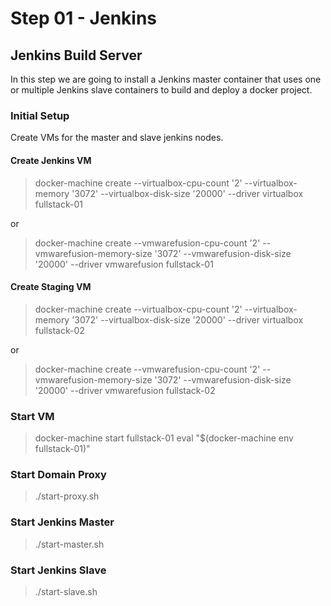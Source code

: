 Step 01 - Jenkins
=================

Jenkins Build Server
--------------------

In this step we are going to install a Jenkins master container that uses
one or multiple Jenkins slave containers to build and deploy a docker project.

### Initial Setup

Create VMs for the master and slave jenkins nodes.

#### Create Jenkins VM

> docker-machine create --virtualbox-cpu-count '2' --virtualbox-memory '3072' --virtualbox-disk-size '20000' --driver virtualbox fullstack-01

or

> docker-machine create --vmwarefusion-cpu-count '2' --vmwarefusion-memory-size '3072' --vmwarefusion-disk-size '20000' --driver vmwarefusion fullstack-01

#### Create Staging VM

> docker-machine create --virtualbox-cpu-count '2' --virtualbox-memory '3072' --virtualbox-disk-size '20000' --driver virtualbox fullstack-02

or

> docker-machine create --vmwarefusion-cpu-count '2' --vmwarefusion-memory-size '3072' --vmwarefusion-disk-size '20000' --driver vmwarefusion fullstack-02

### Start VM

> docker-machine start fullstack-01
> eval "$(docker-machine env fullstack-01)"

### Start Domain Proxy

> ./start-proxy.sh

### Start Jenkins Master

> ./start-master.sh

### Start Jenkins Slave

> ./start-slave.sh
